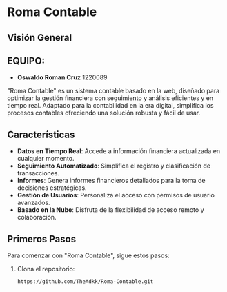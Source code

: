 # Roma Contable

## Visión General

## EQUIPO:
- **Oswaldo Roman Cruz**            1220089


"Roma Contable" es un sistema contable basado en la web, diseñado para optimizar la gestión financiera con seguimiento y análisis eficientes y en tiempo real. Adaptado para la contabilidad en la era digital, simplifica los procesos contables ofreciendo una solución robusta y fácil de usar.

## Características

- **Datos en Tiempo Real**: Accede a información financiera actualizada en cualquier momento.
- **Seguimiento Automatizado**: Simplifica el registro y clasificación de transacciones.
- **Informes**: Genera informes financieros detallados para la toma de decisiones estratégicas.
- **Gestión de Usuarios**: Personaliza el acceso con permisos de usuario avanzados.
- **Basado en la Nube**: Disfruta de la flexibilidad de acceso remoto y colaboración.

## Primeros Pasos

Para comenzar con "Roma Contable", sigue estos pasos:

1. Clona el repositorio:
   ```sh
   https://github.com/TheAdkk/Roma-Contable.git
